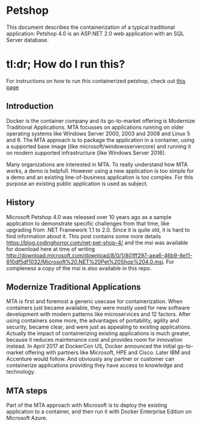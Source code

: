 # Petshop
This document describes the containerization of a typical traditional application: Petshop 4.0 is an ASP.NET 2.0 web application with an SQL Server database. 

# tl:dr; How do I run this?
For instructions on how to run this containerized petshop, check out [this page](./running.md)

## Introduction
Docker is the container company and its go-to-market offering is Modernize Traditional Applications. MTA focusses on applications running on older operating systems like Windows Server 2000, 2003 and 2008 and Linux 5 and 6. The MTA approach is to package the application in a container, using a supported base image (like microsoft/windowsservercore) and running it on modern supported infrastructure (like Windows Server 2016).

Many organizations are interested in MTA. To really understand how MTA works, a demo is helpfull. However using a new application is too simple for a demo and an existing line-of-business application is too complex. For this purpose an existing public application is used as subject. 

## History
Microsoft Petshop 4.0 was released over 10 years ago as a sample application to demonstrate specific challenges from that time, like upgrading from .NET Framework 1.1 to 2.0. Since it is quite old, it is hard to find information about it. This post contains some more details  https://blog.codinghorror.com/net-pet-shop-4/ and the msi was available for download here at time of writing http://download.microsoft.com/download/8/0/1/801ff297-aea6-46b9-8e11-810df5df1032/Microsoft%20.NET%20Pet%20Shop%204.0.msi. For compleness a copy of the msi is also available in this repo.  

## Modernize Traditional Applications
MTA is first and foremost a generic usecase for containerization. When containers just became available, they were mostly used for new software development with modern patterns like microservices and 12 factors. After using containers some more, the advantages of portability, agility and security, became clear, and were just as appealing to existing applications. Actually the impact of containerizing existing applications is much greater, because it reduces maintenance cost and provides room for innovation instead. In April 2017 at DockerCon US, Docker announced the initial go-to-market offering with partners like Microsoft, HPE and Cisco. Later IBM and Accenture would follow. And obviously any partner or customer can containerize applications providing they have access to knowledge and technology. 

## MTA steps
Part of the MTA approach with Microsoft is to deploy the existing application to a container, and then run it with Docker Enterprise Edition on Microsoft Azure. 